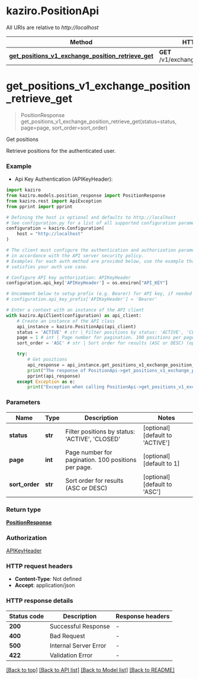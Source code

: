 # kaziro.PositionApi

All URIs are relative to *http://localhost*

Method | HTTP request | Description
------------- | ------------- | -------------
[**get_positions_v1_exchange_position_retrieve_get**](PositionApi.md#get_positions_v1_exchange_position_retrieve_get) | **GET** /v1/exchange/position/retrieve | Get positions


# **get_positions_v1_exchange_position_retrieve_get**
> PositionResponse get_positions_v1_exchange_position_retrieve_get(status=status, page=page, sort_order=sort_order)

Get positions

Retrieve positions for the authenticated user.

### Example

* Api Key Authentication (APIKeyHeader):

```python
import kaziro
from kaziro.models.position_response import PositionResponse
from kaziro.rest import ApiException
from pprint import pprint

# Defining the host is optional and defaults to http://localhost
# See configuration.py for a list of all supported configuration parameters.
configuration = kaziro.Configuration(
    host = "http://localhost"
)

# The client must configure the authentication and authorization parameters
# in accordance with the API server security policy.
# Examples for each auth method are provided below, use the example that
# satisfies your auth use case.

# Configure API key authorization: APIKeyHeader
configuration.api_key['APIKeyHeader'] = os.environ["API_KEY"]

# Uncomment below to setup prefix (e.g. Bearer) for API key, if needed
# configuration.api_key_prefix['APIKeyHeader'] = 'Bearer'

# Enter a context with an instance of the API client
with kaziro.ApiClient(configuration) as api_client:
    # Create an instance of the API class
    api_instance = kaziro.PositionApi(api_client)
    status = 'ACTIVE' # str | Filter positions by status: 'ACTIVE', 'CLOSED' (optional) (default to 'ACTIVE')
    page = 1 # int | Page number for pagination. 100 positions per page. (optional) (default to 1)
    sort_order = 'ASC' # str | Sort order for results (ASC or DESC) (optional) (default to 'ASC')

    try:
        # Get positions
        api_response = api_instance.get_positions_v1_exchange_position_retrieve_get(status=status, page=page, sort_order=sort_order)
        print("The response of PositionApi->get_positions_v1_exchange_position_retrieve_get:\n")
        pprint(api_response)
    except Exception as e:
        print("Exception when calling PositionApi->get_positions_v1_exchange_position_retrieve_get: %s\n" % e)
```



### Parameters


Name | Type | Description  | Notes
------------- | ------------- | ------------- | -------------
 **status** | **str**| Filter positions by status: &#39;ACTIVE&#39;, &#39;CLOSED&#39; | [optional] [default to &#39;ACTIVE&#39;]
 **page** | **int**| Page number for pagination. 100 positions per page. | [optional] [default to 1]
 **sort_order** | **str**| Sort order for results (ASC or DESC) | [optional] [default to &#39;ASC&#39;]

### Return type

[**PositionResponse**](PositionResponse.md)

### Authorization

[APIKeyHeader](../README.md#APIKeyHeader)

### HTTP request headers

 - **Content-Type**: Not defined
 - **Accept**: application/json

### HTTP response details

| Status code | Description | Response headers |
|-------------|-------------|------------------|
**200** | Successful Response |  -  |
**400** | Bad Request |  -  |
**500** | Internal Server Error |  -  |
**422** | Validation Error |  -  |

[[Back to top]](#) [[Back to API list]](../README.md#documentation-for-api-endpoints) [[Back to Model list]](../README.md#documentation-for-models) [[Back to README]](../README.md)


